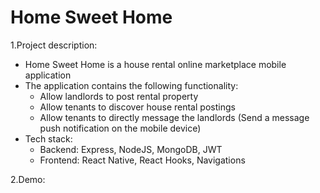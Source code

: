 # Home Sweet Home


1.Project description:
  * Home Sweet Home is a house rental online marketplace mobile application
  * The application contains the following functionality:
    * Allow landlords to post rental property
    * Allow tenants to discover house rental postings
    * Allow tenants to directly message the landlords (Send a message push notification on the mobile device)
  * Tech stack: 
    * Backend: Express, NodeJS, MongoDB, JWT
    * Frontend: React Native, React Hooks, Navigations
    
2.Demo:
  

